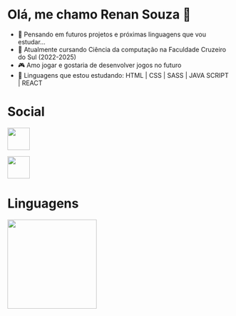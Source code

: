 # Olá, me chamo Renan Souza 👋

- 🤔 Pensando em futuros projetos e próximas linguagens que vou estudar...
- 📓 Atualmente cursando Ciência da computação na Faculdade Cruzeiro do Sul (2022-2025)
- 🎮 Amo jogar e gostaria de desenvolver jogos no futuro
- 📱 Linguagens que estou estudando: HTML | CSS | SASS | JAVA SCRIPT | REACT

# Social
<div>
  <a href="https://www.linkedin.com/in/renan-souza-039574236/"><img width="50px" heigh="50px" src="https://img.icons8.com/external-justicon-lineal-color-justicon/64/000000/external-linkedin-social-media-justicon-lineal-color-justicon.png"/></a>
  
  <a href="#"><img width="50px" heigh="50px" src="![icon](https://user-images.githubusercontent.com/101893896/171057609-c78c7c77-27ab-47ae-ad58-e3533d00af3e.svg)"/></a>
</div>

# Linguagens
<div>
  <img height="200px" whidth="400px" src="https://github-readme-stats.vercel.app/api/top-langs/?username=RenanSouz&layout=compact&langs_count=16&theme=tokyonight"/>
</div>
